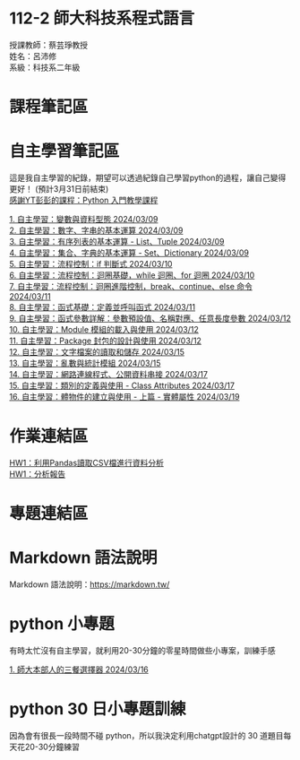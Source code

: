 # 112-2 師大科技系程式語言 
授課教師：蔡芸琤教授  
姓名：呂沛修  
系級：科技系二年級

# 課程筆記區

# 自主學習筆記區
這是我自主學習的紀錄，期望可以透過紀錄自己學習python的過程，讓自己變得更好！ 
(預計3月31日前結束)  
[感謝YT彭彭的課程：Python 入門教學課程](https://www.youtube.com/@cwpeng-course/playlists)
  
[1. 自主學習：變數與資料型態 2024/03/09](https://github.com/PeiHsiuLu/112-2-Programming-Language/blob/main/Practice/datatype_note.py)  
[2. 自主學習：數字、字串的基本運算 2024/03/09](https://github.com/PeiHsiuLu/112-2-Programming-Language/blob/main/Practice/number-string_note.py)  
[3. 自主學習：有序列表的基本運算 - List、Tuple 2024/03/09](https://github.com/PeiHsiuLu/112-2-Programming-Language/blob/main/Practice/list-tuple.py)  
[4. 自主學習：集合、字典的基本運算 - Set、Dictionary 2024/03/09](https://github.com/PeiHsiuLu/112-2-Programming-Language/blob/main/Practice/set-dict.py)  
[5. 自主學習：流程控制：if 判斷式 2024/03/10](https://github.com/PeiHsiuLu/112-2-Programming-Language/blob/main/Practice/if.py)  
[6. 自主學習：流程控制：迴圈基礎，while 迴圈、for 迴圈 2024/03/10](https://github.com/PeiHsiuLu/112-2-Programming-Language/blob/main/Practice/loop.py)  
[7. 自主學習：流程控制：迴圈進階控制，break、continue、else 命令 2024/03/11](https://github.com/PeiHsiuLu/112-2-Programming-Language/blob/main/Practice/loop-advanved.py)  
[8. 自主學習：函式基礎：定義並呼叫函式 2024/03/11](https://github.com/PeiHsiuLu/112-2-Programming-Language/blob/main/Practice/function.py)  
[9. 自主學習：函式參數詳解：參數預設值、名稱對應、任意長度參數 2024/03/12](https://github.com/PeiHsiuLu/112-2-Programming-Language/blob/main/Practice/function_advanced.py)  
[10. 自主學習：Module 模組的載入與使用 2024/03/12](https://github.com/PeiHsiuLu/112-2-Programming-Language/blob/main/Practice/module.py)  
[11. 自主學習：Package 封包的設計與使用 2024/03/12](https://github.com/PeiHsiuLu/112-2-Programming-Language/blob/main/Practice/main_package_practice.py)  
[12. 自主學習：文字檔案的讀取和儲存 2024/03/15](https://github.com/PeiHsiuLu/112-2-Programming-Language/blob/main/Practice/file.py)  
[13. 自主學習：亂數與統計模組 2024/03/15](https://github.com/PeiHsiuLu/112-2-Programming-Language/blob/main/Practice/random_statistic_module.py)  
[14. 自主學習：網路連線程式、公開資料串接 2024/03/17](https://github.com/PeiHsiuLu/112-2-Programming-Language/blob/main/Practice/internet.py)  
[15. 自主學習：類別的定義與使用 - Class Attributes 2024/03/17](https://github.com/PeiHsiuLu/112-2-Programming-Language/blob/main/Practice/class.py)  
[16. 自主學習：體物件的建立與使用 - 上篇 - 實體屬性 2024/03/19](https://github.com/PeiHsiuLu/112-2-Programming-Language/blob/main/Practice/classify-1.py)




# 作業連結區
[HW1：利用Pandas讀取CSV檔進行資料分析](https://github.com/PeiHsiuLu/112-2-Programming-Language/blob/main/Homework/HW1-112%E5%B9%B4%E8%88%87102%E5%B9%B4%E4%BA%8C%E9%A1%9E%E7%B5%84%E5%88%86%E7%A7%91%E6%8E%92%E8%A1%8C%E5%89%8D10%E5%90%8D%E6%AF%94%E8%BC%83_%E9%87%8D%E5%81%9A.py)  
[ HW1：分析報告](https://github.com/PeiHsiuLu/112-2-Programming-Language/blob/main/Homework/HW1%EF%BC%9A%E5%88%86%E6%9E%90112%E8%87%B3102%E5%B9%B410%E5%B9%B4%E4%B9%8B%E9%96%93%E7%9A%84%E4%BA%8C%E9%A1%9E%E7%B5%84%E7%86%B1%E9%96%80%E7%A7%91%E7%B3%BB%E5%89%8D%E5%8D%81%E5%90%8D.pdf)  

# 專題連結區   

# Markdown 語法說明
Markdown 語法說明：https://markdown.tw/
# python 小專題  
有時太忙沒有自主學習，就利用20-30分鐘的零星時間做些小專案，訓練手感  
  
[1. 師大本部人的三餐選擇器 2024/03/16](https://github.com/PeiHsiuLu/112-2-Programming-Language/blob/main/folio/choose_food.py) 

# python 30 日小專題訓練  
因為會有很長一段時間不碰 python，所以我決定利用chatgpt設計的 30 道題目每天花20-30分鐘練習


